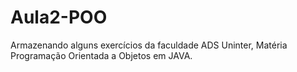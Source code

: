 # Aula2-POO
Armazenando alguns exercícios da faculdade ADS Uninter, Matéria Programação Orientada a Objetos em JAVA.
